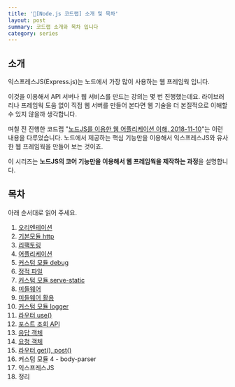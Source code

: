```yaml
---
title: '🌳[Node.js 코드랩] 소개 및 목차'
layout: post
summary: 코드랩 소개와 목차 입니다
category: series
---
```


## 소개 

익스프레스JS(Express.js)는 노드에서 가장 많이 사용하는 웹 프레임웍 입니다.

이것을 이용해서 API 서버나 웹 서비스를 만드는 강의는 몇 번 진행했는데요.
라이브러리나 프레임웍 도움 없이 직접 웹 서버를 만들어 본다면 웹 기술을 더 본질적으로 이해할 수 있지 않을까 생각합니다.

며칠 전 진행한 코드랩 "[노드JS를 이용한 웹 어플리케이션 이해, 2018-11-10](https://www.codelabs.kr/codelabs/detail?no=49)"는 이런 내용을 다루었습니다. 노드에서 제공하는 핵심 기능만을 이용해서 익스프레스JS와 유사한 웹 프레임웍을 만들어 보는 것이죠. 

이 시리즈는 **노드JS의 코어 기능만을 이용해서 웹 프레임웍을 제작하는 과정**을 설명합니다.

## 목차 

아래 순서대로 읽어 주세요.

1. [오리엔테이션](/series/2018/12/01/node-web-1_orientation.html)
1. [기본모듈 http](/series/2018/12/02/node-web-2_http.html)
1. [리팩토링](/series/2018/12/03/node-web-3_refactoring.html)
1. [어플리케이션](/series/2018/12/04/node-web-4_application.html)
1. [커스텀 모듈 debug](/series/2018/12/05/node-web-5_debug.html)
1. [정적 파일](/series/2018/12/06/node-web-6_static-files.html)
1. [커스텀 모듈 serve-static](/series/2018/12/07/node-web-7_serve-static.html)
1. [미들웨어](/series/2018/12/08/node-web-8_middleware.html) 
1. [미들웨어 활용](/series/2018/12/09/node-web-9_middleware2.html)
1. [커스텀 모듈 logger](/series/2018/12/10/node-web-10_logger.html)
1. [라우터 use()](/series/2018/12/11/node-web-11_router-use.html)
1. [포스트 조회 API](/series/2018/12/12/node-web-12_get-posts-api.html)
1. [응답 객체](/series/2018/12/13/node-web-13_res.html)
1. [요청 객체](/series/2018/12/14/node-web-14_req.html)
1. [라우터 get(), post()](/series/2018/12/15/node-web-15_get_post.html)
1. 커스텀 모듈 4 - body-parser
1. 익스프레스JS
1. 정리